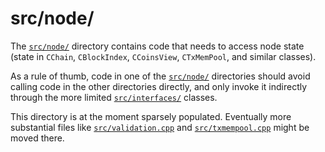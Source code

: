 # src/node/

The [`src/node/`](./) directory contains code that needs to access node state
(state in `CChain`, `CBlockIndex`, `CCoinsView`, `CTxMemPool`, and similar
classes).

As a rule of thumb, code in one of the [`src/node/`](./) directories should avoid
calling code in the other directories directly, and only invoke it indirectly
through the more limited [`src/interfaces/`](../interfaces/) classes.

This directory is at the moment
sparsely populated. Eventually more substantial files like
[`src/validation.cpp`](../validation.cpp) and
[`src/txmempool.cpp`](../txmempool.cpp) might be moved there.
